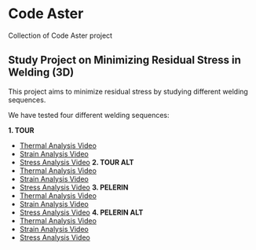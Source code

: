 # Code Aster
Collection of Code Aster project

## Study Project on Minimizing Residual Stress in Welding (3D)

This project aims to minimize residual stress by studying different welding sequences. 

We have tested four different welding sequences:

**1. TOUR**
 - [Thermal Analysis Video](https://www.youtube.com/watch?v=_wKWQ62V3uM)
 - [Strain Analysis Video](https://www.youtube.com/watch?v=6mDHpyxyORA)
 - [Stress Analysis Video](https://www.youtube.com/watch?v=pjQr67KA4t4)
**2. TOUR ALT**
 - [Thermal Analysis Video](https://www.youtube.com/watch?v=Fs-gG7ibl5c)
 - [Strain Analysis Video](https://www.youtube.com/watch?v=w5WVlOshtno)
 - [Stress Analysis Video](https://www.youtube.com/watch?v=-Qk26xEukGE)
**3. PELERIN**
 - [Thermal Analysis Video](https://www.youtube.com/watch?v=fqzdj_bIFkE)
 - [Strain Analysis Video](https://www.youtube.com/watch?v=820tAPJGED4)
 - [Stress Analysis Video](https://www.youtube.com/watch?v=1fVS58XEzYo)
**4. PELERIN ALT**
 - [Thermal Analysis Video]()
 - [Strain Analysis Video]()
 - [Stress Analysis Video]()
